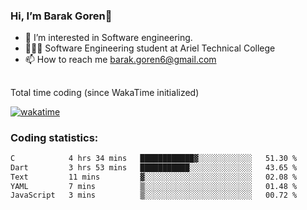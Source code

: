 ###  Hi, I’m Barak Goren👋
- 👀 I’m interested in Software engineering.
- 👨🏼‍🎓 Software Engineering student at Ariel Technical College
- 📫 How to reach me barak.goren6@gmail.com
##
Total time coding (since WakaTime initialized)

[![wakatime](https://wakatime.com/badge/user/5cc5ec80-a806-4ca2-a704-db29274e48cd.svg)](https://wakatime.com/@5cc5ec80-a806-4ca2-a704-db29274e48cd)

   
### Coding statistics:

<!--START_SECTION:waka-->

```txt
C            4 hrs 34 mins   ████████████▓░░░░░░░░░░░░   51.30 %
Dart         3 hrs 53 mins   ███████████░░░░░░░░░░░░░░   43.65 %
Text         11 mins         ▓░░░░░░░░░░░░░░░░░░░░░░░░   02.08 %
YAML         7 mins          ▒░░░░░░░░░░░░░░░░░░░░░░░░   01.48 %
JavaScript   3 mins          ▒░░░░░░░░░░░░░░░░░░░░░░░░   00.72 %
```

<!--END_SECTION:waka-->

<!---
barakgoren/barakgoren is a ✨ special ✨ repository because its `README.md` (this file) appears on your GitHub profile.
You can click the Preview link to take a look at your changes.
--->
